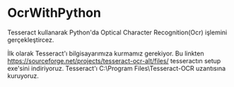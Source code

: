 # OcrWithPython
Tesseract kullanarak Python'da Optical Character Recognition(Ocr) işlemini gerçekleştircez.

İlk olarak Tesseract'ı bilgisayarımıza kurmamız gerekiyor.
Bu linkten https://sourceforge.net/projects/tesseract-ocr-alt/files/ tesseractın setup exe'sini indiriyoruz.
Tesseract'ı C:\Program Files\Tesseract-OCR uzantısına kuruyoruz.
